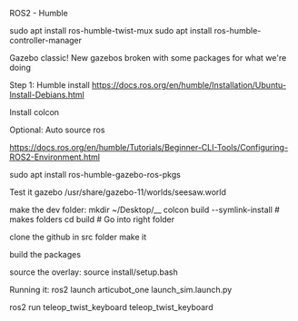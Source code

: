 
ROS2 - Humble

sudo apt install ros-humble-twist-mux
sudo apt install ros-humble-controller-manager


Gazebo classic! New gazebos broken with some packages for what we're doing

Step 1:
Humble install
https://docs.ros.org/en/humble/Installation/Ubuntu-Install-Debians.html


Install colcon


Optional:
Auto source ros

https://docs.ros.org/en/humble/Tutorials/Beginner-CLI-Tools/Configuring-ROS2-Environment.html

sudo apt install ros-humble-gazebo-ros-pkgs

Test it
gazebo /usr/share/gazebo-11/worlds/seesaw.world


make the dev folder:
mkdir ~/Desktop/__
colcon build --symlink-install # makes folders
cd build # Go into right folder

clone the github in src folder make it




build the packages

source the overlay:
source install/setup.bash



Running it:
ros2 launch articubot_one launch_sim.launch.py 

ros2 run teleop_twist_keyboard teleop_twist_keyboard 












